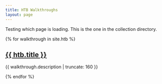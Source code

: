 ```yaml
---
title: HTB Walkthroughs
layout: page
---
```


Testing which page is loading. This is the one in the collection directory.

{% for walkthrough in site.htb %}

<a href="{{ walkthrough.url | prepend: site.baseurl }}">
  <h2>{{ htb.title }}</h2>
  </a>
  
  <p class ="post-excerpt">{{ walkthrough.description | truncate: 160 }}</p>
  
  {% endfor %}
